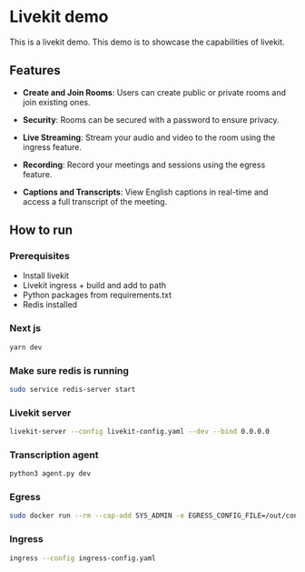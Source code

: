 # Livekit demo

This is a livekit demo. This demo is to showcase the capabilities of livekit.

## Features

- **Create and Join Rooms**: Users can create public or private rooms and join existing ones.

- **Security**: Rooms can be secured with a password to ensure privacy.

- **Live Streaming**: Stream your audio and video to the room using the ingress feature.

- **Recording**: Record your meetings and sessions using the egress feature.

- **Captions and Transcripts**: View English captions in real-time and access a full transcript of the meeting.

## How to run

### Prerequisites

- Install livekit
- Livekit ingress + build and add to path
- Python packages from requirements.txt
- Redis installed

### Next js

```bash
yarn dev
```
### Make sure redis is running
```bash
sudo service redis-server start
```
### Livekit server

```bash
livekit-server --config livekit-config.yaml --dev --bind 0.0.0.0
```

### Transcription agent

```bash
python3 agent.py dev
```

### Egress

```bash
sudo docker run --rm --cap-add SYS_ADMIN -e EGRESS_CONFIG_FILE=/out/config.yaml -v ~/livekit-egress:/out/   livekit/egress
```

### Ingress

```bash
ingress --config ingress-config.yaml
```
